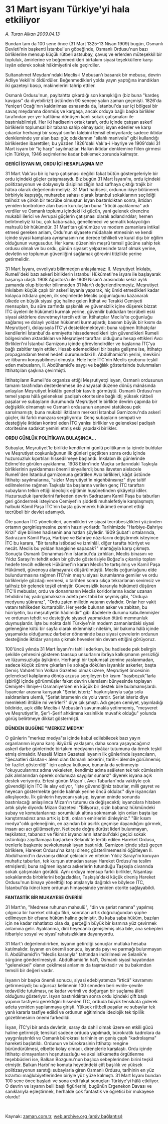 # 31 Mart isyanı Türkiye'yi hala etkiliyor

*A. Turan Alkan 2009.04.13*

<tr><td class="metin" colspan="2" style="padding-top: 20px; padding-left: 5px; padding-right: 10px;">Bundan tam da 100 sene önce (31 Mart 1325-13 Nisan 1909) bugün, Osmanlı Devleti'nin başkenti İstanbul'un göbeğinde, Osmanlı Ordusu'nun bazı birliklerine mensup küçük rütbeli astsubay, çavuş ve erlerden müteşekkil bir topluluk, âmirlerine ve beğenmedikleri birtakım siyasi teşekküllere karşı isyân ederek sokak hâkimiyetini ele geçirdiler.</td></tr><tr><td class="metin" colspan="2" style="padding-top: 20px; padding-left: 5px; padding-right: 10px;"><p> Sultanahmet Meydanı'ndaki Meclis-i Mebusan'ı basarak bir mebusu, devrin Adliye Vekili'ni öldürdüler. Beğenmedikleri yolda yayın yaptığına inandıkları iki gazeteyi basıp, makinelerini tahrip ettiler.
<p> Osmanlı Ordusu'nun, payitahtta çıkardığı son karışıklığın (biz buna "kardeş kavgası" da diyebiliriz!) üstünden 90 seneye yakın zaman geçmişti. 1826'da Yeniçeri Ocağı'nın kaldırılması esnasında da, İstanbul'da sur içi bölgesi bir savaş meydanına dönmüş ve kargaşa, ancak orduya bağlı başka birlikler tarafından yer yer katliâma dönüşen kanlı sokak çatışmaları ile bastırılabilmişti. Her iki hadisenin ortak tarafı, ordu içinde çatışan askerî birliklerin toplumsal bir tabana sahip olmayışıdır; isyan edenler ve karşı çıkanlar herhangi bir sosyal sınıfın talebini temsil etmiyorlardı; sadece iktidar denkleminde yer alan bazı güç odaklarının "silahlı manivela" gibi kullandığı birliklerden ibarettiler; bu yüzden 1826'daki Vak'a-i Hayriye ve 1909'daki 31 Mart isyanı bir "iç harp" sayılmazlar. Halkın iktidar denklemine fiilen girmesi için Türkiye, 1946 seçimlerine kadar beklemek zorunda kalmıştır.
<p><b>GERİCİ İSYAN MI, ORDU İÇİ HESAPLAŞMA MI?</b>
<p>31 Mart Vak'ası bir iç harp çatışması değildi fakat bütün göstergeleriyle bir ordu içindeki güçler çatışmasıydı. Biz bugün 31 Mart İsyanı'nı, ordu içindeki politizasyonun ve dolayısıyla disiplinsizliğin had safhaya çıktığı trajik bir hâtıra olarak değerlendirmeliyiz. 31 Mart hadisesi, ordunun ikiye bölünerek birbiriyle kapıştığı, muharebe sahası olarak İstanbul sokaklarının seçildiği talihsiz ve çirkin bir tecrübe olmuştur. İsyan bastırıldıktan sonra, iktidarı yeniden kontrolüne alan basın kuruluşları buna "İrticâi ayaklanma" adı verdiler ve Osmanlı toplumu içindeki iki gücün, yani gelenek direncine mukabil ilerici ve Avrupai güçlerin çatışması olarak adlandırdılar; hemen belirtmeliyiz ki bu, çok kaba-saba, genellemeci ve şematik kolaycılığın mahsulü bir hükümdür. 31 Mart'tan günümüze ve modern zamanlara intikal etmesi gereken anlam, Ordu'nun siyasete müdahale etmesinin ve kendi içinde siyasi kamplara ayrışmasının ne derece tehlikeli ve kural dışı bir eğilim olduğunun vurgusudur. Her kamu düzeninin meşrû temsil gücüne sahip tek ordusu olmalı ve bu ordu, günün siyaset yelpazesinde taraf olmak yerine, devletin ve toplumun güvenliğini sağlamak görevini titizlikle yerine getirmelidir.
<p> 31 Mart İsyanı, evveliyatı bilinmeden anlaşılamaz: II. Meşrutiyet İnkılabı, Rumeli'deki bazı askerî birliklerin İstanbul Hükûmeti'ne isyanı ile başlayarak başarıya ulaştı. 1908 Ağustos'u ile 1909 Nisan'ı arasındaki sekiz aylık zamanda olup bitenler bilinmeden 31 Mart'ı değerlendiremeyiz. Meşrutiyet İnkılabını küçük çaplı bir askerî isyanla yaparak, hiç ümid etmedikleri kadar kolayca iktidara geçen, ilk seçimlerde Meclis çoğunluğunu kazanarak ülkede en büyük siyasi güç haline gelen İttihat ve Terakki Cemiyeti mensupları, bu süre zarfında şaşkınlık ve güvensizlik içine düşerek bizzat İTC üyeleri ile hükümeti kurmak yerine, güvenilir buldukları tecrübeli eski siyasi aktörlere devretmeyi tercih ettiler. İttihatçılar Meclis'te çoğunluğu sağlamış ve dolaylı yoldan hükümeti kurmuşlardı; basının büyük bir kısmı da Meşrutiyet'i, dolayısıyla İTC'yi desteklemekteydi; buna rağmen İttihatçılar kendilerini İstanbul'da emniyette hissedemedikleri için güvendikleri Rumeli bölgesinden aktardıkları ve Meşrutiyet taraftarı olduğunu hesap ettikleri Avcı Birlikleri'ni İstanbul Garnizonu içinde görevlendirdiler ve başlarına İTC'ya bağlı zabitler tayin ettiler. Hesab edemedikleri bir başka gelişme ise, İttihatçı propagandanın temel hedefi durumundaki II. Abdülhamid'in yerini, mevkiini ve itibarını koruyabilmesi olmuştu. Hele hele İTC'nin Meclis grubunu teşkil eden mebusların, II. Abdühamid'e saygı ve bağlılık gösterisinde bulunmaları İttihatçıları şaşkına çevirmişti.
<p> İttihatçıların Rumeli'de organize ettiği Meşrutiyetçi isyan, Osmanlı ordusunun tamamı tarafından desteklenmese de anayasal düzene dönüş mânâsında anlaşılan Meşrutiyet İnkılâbı genel bir tasvib görmüştü. Osmanlı Ordusu'nun temel yapısı hâlâ geleneksel padişah otoritesine bağlı idi; yüksek rütbeli paşalar ve subayların durumunda Meşrutiyet'le birlikte devrim çapında bir değişiklik olmamıştı ve Osmanlı ordusunun ananevi statükosu pek sarsılmamıştı; buna mukabil iktidarın merkezi İstanbul Garnizonu'nda askerî güçler, iki farklı manzara sergiliyordu: Genç subayların sempati ve desteğiyle iktidarı kontrol eden İTC yanlısı birlikler ve geleneksel padişah otoritesine sadakat yemini etmiş eski yapıdaki birlikler.
<p><b>ORDU GÜNLÜK POLİTİKAYA BULAŞINCA...</b>
<p>Subaylar, Meşrutiyet'le birlikte kendilerini günlü politikanın ta içinde buldular ve Meşrutiyet coşkunluğunun ilk günleri geçtikten sonra ordu içinde huzursuzluk kıpırtıları hissedilmeye başlandı. İnkılabın ilk günlerinde Edirne'de görülen ayaklanma, 1908 Ekim'inde Maçka sırtlarındaki Taşkışla birliklerinin ayaklanması önemli sinyallerdi; buna ilaveten alelacele Rumeli'den İstanbul garnizonuna getirtilen Avcı birlikleri, kâğıt üstünde İttihatçı sayılmalarına, "sizler Meşrutiyet'in nigehbânısınız" diye taltif edilmelerine rağmen Taşkışla'da başlarına verilen genç İTC taraftarı subayların telkin ettiği ideolojik eğitimin huşûnetinden şikâyetçi idiler. Huzursuzluk işaretlerini farkeden devrin Sadrazamı Kamil Paşa bu taburları geri göndermek isteyince Cemiyet'in şiddetli muhalefetiyle karşılaşmıştı; halbuki Kâmil Paşa İTC'nin başta güvenerek hükümeti emanet ettiği tecrübeli bir devlet adamıydı.
<p> Öte yandan İTC yöneticileri, acemilikleri ve siyasi tecrübesizlikleri yüzünden ortamın gerginleşmesine zemin hazırlıyorlardı: Tarihimizde "Harbiye-Bahriye Krizi" diye bilinen hadisenin ana hatları şöyledir. 1909 Şubat'ı ortalarında, Sadrazam Kâmil Paşa, Harbiye ve Bahriye nâzırlarını değiştirmek isteyince İTC bu karara, "Bir tarafta istibdad ve izmihlâl, diğer tarafta hürriyet ve necât. Meclis bu yoldan hangisine sapacak?" mantığıyla karşı çıkmıştı. Sonuçta Osmanlı Donanması'nın İstanbul'da zırhlıları, Meclis binasını ve Yıldız Sarayı'nı tehdit eden bir gövde gösterisiyle Boğaz'a çıkarılıp topları hedefe tevcih edilerek Hükümet'in kararı Meclis'te tartışılmış ve Kamil Paşa Hükümeti, güvenoyu alamayarak düşürülmüştü. Meclis çoğunluğunu elde bulundurmasına rağmen İTC'nin meşru siyasi kurumlarına gemiler ve ordu birlikleriyle gözdağı vermesi, o tarihten sonra sıkça tekrarlanan sevimsiz ve talihsiz bir gelenek teşkil etmiştir. Güvensizlik kararıyla hükümeti düşüren İTC'li mebuslar, ordu ve donanmanın Meclis koridorlarına kadar uzanan tehdidini hiç yadırgamaksızın adeta pek tabii bir şeymiş gibi, "Orduya medyunu şükranız", "Ordu zaten milletin vatanın evladıdır. Onlar her vakit vatanı tehlikeden kurtarabilir. Her yerde bulunan asker ve zabitan, bu hürriyetin, bu meşrutiyetin hâdimidir" gibi ifadelerle durumu kabullenmişler ve ordunun tehdit ve desteğiyle siyaset yapmaktan ötürü memnunluk duymuşlardır. İşte bu nokta dahi Türkiye'nin modern zamanlardaki siyasi geleneğine kötü bir sayfa olarak eklenmişti; nitekim, bir bakıma hâlâ içinde yaşamakta olduğumuz darbeler döneminde bazı siyasi çevrelerin ordunun desteğinde iktidar yarışına çıkmak heveslerinin devam ettiğini görüyoruz.
<p>100'üncü yılında 31 Mart İsyanı'nı tahlil ederken, bu hadisede pek belirgin şekilde çehresini gösteren taassup unsurlarını ibrâya kalkışmanın yersizliği ve lüzumsuzluğu âşikârdır. Herhangi bir toplumsal zemine yaslanmadan, sadece küçük zümre çıkarları ile sokağa dökülen isyankâr askerler, başta Derviş Vahdeti'nin Volkan Gazetesi olmak üzere, Meşrutiyet öncesinin geleneksel kalıplarına dönüş arzusu sergileyen bir kısım "başıbozuk"larla işbirliği içinde görünmüşler fakat devrin ulemâsını bünyesinde toplayan Cemiyet-i İlmiye-i Osmaniye'den en küçük bir destek bile bulamamışlardı. İsyancılar arasına karışarak "Şeriat isteriz" haykırışlarıyla sağa sola saldıranlara ulemâ, "Şeriat istemenin de yolu vardır. Şeriat isteriz diye memleketi ihtilâle mi verirler?" diye çıkışmıştı. Adı geçen cemiyet, yayınladığı bildiride, açık dille Meclis-i Mebusân'ı savunmakla yetinmemiş, "meşveret ve Meşrutiyet'in, Şer'i-Şerif ahkâmına kesinlikle muvafık olduğu" yolunda görüş belirtmeye dikkat göstermişti.
<p><b>DÜNDEN BUGÜNE "MERKEZ MEDYA"</b>
<p>O günlerin "merkez medya"sı içinde kabul edilebilecek bazı yayın organlarının isyana karşı ikiyüzlü yaklaşımı, daha sonra yaşayacağımız askerî darbe günlerinde birtakım medyanın riyâkar tutumuna da örnek teşkil etmiş olmalıdır. Meselâ Mizan Gazetesi isyanın ilk günlerinde isyancıların, "Şecaatleri dâsıtan-ı âlem olan Osmanlı askerini, tarih-i âlemde görülmemiş bir fazilet gösterdiği" için açıkça kutluyor, bununla da yetinmeyip "okuyucularımız adına vekaleten, kendimiz adına asâleten tek tek cümlesinin pâk alınlarından öperek ordumuza saygılar sunarız" diyerek isyana açık destek veriyordu. Ertesi günün Mizan'ı, Avcı Taburları'nda vaktiyle çok güvendiği için İTC ile alay ediyor, "İşte güvendiğiniz taburlar, milli gayret ve heyecan göstermekte geride kalmak yerine öncü oldular." diye isyancıları alkışlıyordu. İlk günlerin heyecanı yatışıp, isyanın eninde sonunda bastırılacağı anlaşılınca Mizan'ın tutumu da değişecekti; isyancılara hitaben artık şöyle diyordu Mizan Gazetesi: "Biliyoruz, sizin babanız hükmündeki subay ve komutanlarınızı sorumluluk altına sokmamak için onları başta işe karıştırmadınız ama artık iş bitti, onların emirlerini dinleyiniz." "Bir kısım medya"cılık geleneğinin, en azından bir asırlık geçmişe dayandığını görmek, insanı acı acı gülümsetiyor. Neticede doğru dürüst lideri bulunmayan, teşkilatsız, tabansız ve fikirsiz isyancıların İstanbul'daki geçici sokak üstünlüğü zayıflamaya başlarken Selanik'te tertib edilen Hareket Ordusu, trenlerle başkente sevkolunarak isyan bastırıldı. Garnizon içinde sözü geçen birliklere, Hareket Ordusu'na karşı direnç gösterilmemesini öğütleyen II. Abdülhamid'in davranışı dikkat çekicidir ve nitekim Yıldız Sarayı'nı koruyan muhafız taburları, tek kurşun atmadan sarayı Hareket Ordusu'na teslim etmişlerdi; buna rağmen isyancı askerlerin tutunduğu Taşkışla civarında sokak çatışmaları görüldü. Aynı orduya mensup farklı birlikler, Nişantaşı sokaklarında birbirlerini boğazladılar, Taşkışla'daki küçük direniş Hareket Ordusu'nun binaya yönelttiği top atışlarıyla dağıtıldı ve böylece İTC, İstanbul'da ikinci kere ordunun himayesinde yeniden otorite sağlayabildi.
<p><b>FANTASTİK BİR MUKAYESE ÖNERİSİ</b>
<p>31 Mart'ın, "Medrese ruhunun mahsulü", "din ve şeriat namına" yapılmış çılgınca bir hareket olduğu fikri, sonraları artık doğruluğundan şüphe edilmeyen bir efsane hüküm haline gelmiştir. Bu kaba saba hüküm, bazıları için ne kadar rahatlatıcı olsa da, gerçeğin büyük bir kısmına yüz çevirmek anlamına gelir. Ayaklanma, dinî heyecanla genişlemiş olsa bile, ana sebepleri itibariyle sosyal ve siyasî rahatsızlıklara dayanıyordu.
<p> 31 Mart'ı değerlendirirken, isyanın getirdiği sonuçlar mutlaka hesaba katılmalıdır. İsyanın en önemli sonucu, isyanda payı ve parmağı bulunmayan II. Abdülhamid'in "Meclis kararıyla" tahtından indirilmesi ve Selanik'e sürgüne gönderilmesiydi. Abdülhamid'in hal'i, Osmanlı siyasî hayatından "geleneksel" olanın çekilmesi anlamını da taşımaktadır ve bu bakımdan temsili bir değeri vardır.
<p> İsyanın bir başka önemli sonucu, siyasi edebiyatımıza "irticâ" kavramını getirmesiydi; bu uğursuz kelimenin 100 seneden beri evrile-çevrile tedavülde tutulması, ne kadar verimli ve doğurgan bir suçlama âleti olduğunu gösteriyor. İsyan bastırıldıktan sonra ordu içindeki çift başlı yapının tasfiyesi gerektiğini hisseden İTC, orduda büyük tensikata giderek adeta yeniden yapılanmaya girişti. Yüksek rütbeli paşalar ve subaylar tek yanlı kararla tasfiye edildi ve ordunun eğitiminde ideolojik tek tiplilik gözetilmesinin önemi farkedildi.
<p> İsyan, İTC'yi bir anda devletin, saray da dahil olmak üzere en etkili gücü haline getirmişti; tensikat sadece orduda yapılmadı, bürokratik kadrolara da yaygınlaştırıldı ve Osmanlı bürokrasi tarihinin en geniş çaplı "kadrolaşma" hareketi başlatıldı. Ordunun ve bürokrasinin İttihatçı rengine büründürülmesi, elbette kolay olmadı, dirençlerle karşılaştı. Ordu içinde İttihatçı olmayanların hoşnutsuzluğu ve aksi istikamette örgütlenme teşebbüsleri ise, Balkan Bozgunu'nun başlıca sebeplerinden birini teşkil etmiştir. Balkan Harbi'ne komuta heyetindeki çift başlılık ve yüksek politizasyonun sarstığı subaylarla giren Osmanlı Ordusu, tarihinin en yüz kızartıcı mağlubiyetlerinden biriyle yüz yüze kalmıştı. 31 Mart İsyanı bundan 100 sene önce başladı ve sona erdi fakat sonuçları Türkiye'yi hâlâ etkiliyor. O devrin ve isyanın belli başlı figürlerini, bugünün Ergenekon Davası ve sanıklarıyla eşleştirmek, herhalde çok fantastik ve öğretici bir mukayese olurdu!
<p><br/></p></p></p></p></p></p></p></p></p></p></p></p></p></p></p></p></p></p></td></tr>

Kaynak: [zaman.com.tr](http://zaman.com.tr/yazar.do?yazino=836778), [web.archive.org (arşiv bağlantısı)](http://web.archive.org/web/20090419010108/http://www.zaman.com.tr:80/yazar.do?yazino=836778)
